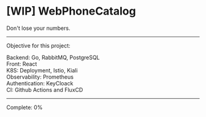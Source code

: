 # [WIP] WebPhoneCatalog
Don't lose your numbers.
<hr>

Objective for this project:

Backend: Go, RabbitMQ, PostgreSQL<br/>
Front: React<br/>
K8S: Deployment, Istio, Kiali<br/>
Observability: Prometheus<br/>
Authentication: KeyCloack<br/>
CI: Github Actions and FluxCD
<hr>

Complete: 0%
